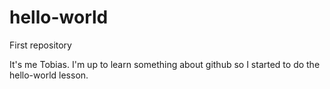 # hello-world
First repository

It's me Tobias. I'm up to learn something about github so I started to do the hello-world lesson.
